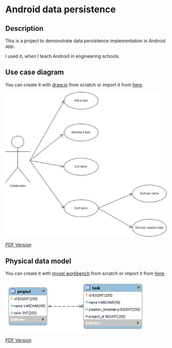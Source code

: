 # Android data persistence

## Description

This is a project to demonstrate data persistence implementation in Android app.

I used it, when I teach Android in engineering schools.

## Use case diagram

You can create it with [draw.io](https://app.diagrams.net/) from scratch or import it from [here](./documentation/usecase.drawio).

![Use Case](./documentation/usecase.png)

[PDF Version](./documentation/usecase.pdf)

## Physical data model

You can create it with [mysql workbench](https://dev.mysql.com/downloads/workbench/) from scratch or import it from [here](./documentation/physical.mwb).

![Physical Schema](./documentation/physical.png)

[PDF Version](./documentation/physical.pdf)
